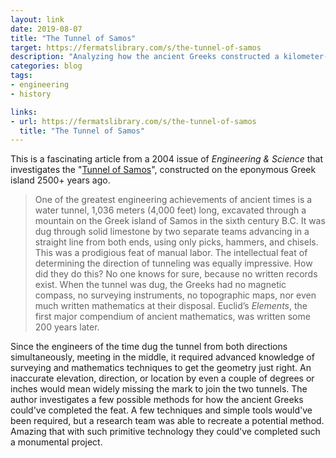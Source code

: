 ```yaml
---
layout: link
date: 2019-08-07
title: "The Tunnel of Samos"
target: https://fermatslibrary.com/s/the-tunnel-of-samos
description: "Analyzing how the ancient Greeks constructed a kilometer-long water tunnel on the island of Samos."
categories: blog
tags:
- engineering
- history

links:
- url: https://fermatslibrary.com/s/the-tunnel-of-samos
  title: "The Tunnel of Samos"
---
```


This is a fascinating article from a 2004 issue of *Engineering & Science* that investigates the "[Tunnel of Samos](https://en.wikipedia.org/wiki/Tunnel_of_Eupalinos "The Tunnel of Samos")", constructed on the eponymous Greek island 2500+ years ago.

> One of the greatest engineering achievements of ancient times is a water tunnel, 1,036 meters (4,000 feet) long, excavated through a mountain on the Greek island of Samos in the sixth century B.C. It was dug through solid limestone by two separate teams advancing in a straight line from both ends, using only picks, hammers, and chisels. This was a prodigious feat of manual labor. The intellectual feat of determining the direction of tunneling was equally impressive. How did they do this? No one knows for sure, because no written records exist. When the tunnel was dug, the Greeks had no magnetic compass, no surveying instruments, no topographic maps, nor even much written mathematics at their disposal. Euclid’s *Elements*, the first major compendium of ancient mathematics, was written some 200 years later.

Since the engineers of the time dug the tunnel from both directions simultaneously, meeting in the middle, it required advanced knowledge of surveying and mathematics techniques to get the geometry just right. An inaccurate elevation, direction, or location by even a couple of degrees or inches would mean widely missing the mark to join the two tunnels. The author investigates a few possible methods for how the ancient Greeks could've completed the feat. A few techniques and simple tools would've been required, but a research team was able to recreate a potential method. Amazing that with such primitive technology they could've completed such a monumental project.
